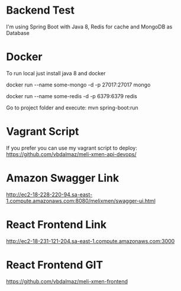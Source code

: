 # Backend Test

I'm using Spring Boot with Java 8, Redis for cache and MongoDB as Database

# Docker 
To run local just install java 8 and docker

docker run --name some-mongo -d -p 27017:27017 mongo

docker run --name some-redis -d -p 6379:6379 redis

Go to project folder and execute:
mvn spring-boot:run

# Vagrant Script 
If you prefer you can use my vagrant script to deploy: 
https://github.com/vbdalmaz/meli-xmen-api-devops/

# Amazon Swagger Link
http://ec2-18-228-220-94.sa-east-1.compute.amazonaws.com:8080/melixmen/swagger-ui.html

# React Frontend Link
http://ec2-18-231-121-204.sa-east-1.compute.amazonaws.com:3000

# React Frontend GIT
https://github.com/vbdalmaz/meli-xmen-frontend




